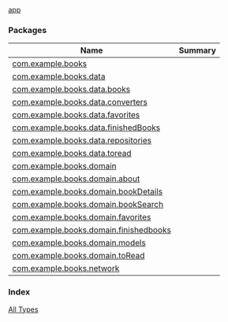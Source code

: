 [app](./index.md)

### Packages

| Name | Summary |
|---|---|
| [com.example.books](com.example.books/index.md) |  |
| [com.example.books.data](com.example.books.data/index.md) |  |
| [com.example.books.data.books](com.example.books.data.books/index.md) |  |
| [com.example.books.data.converters](com.example.books.data.converters/index.md) |  |
| [com.example.books.data.favorites](com.example.books.data.favorites/index.md) |  |
| [com.example.books.data.finishedBooks](com.example.books.data.finished-books/index.md) |  |
| [com.example.books.data.repositories](com.example.books.data.repositories/index.md) |  |
| [com.example.books.data.toread](com.example.books.data.toread/index.md) |  |
| [com.example.books.domain](com.example.books.domain/index.md) |  |
| [com.example.books.domain.about](com.example.books.domain.about/index.md) |  |
| [com.example.books.domain.bookDetails](com.example.books.domain.book-details/index.md) |  |
| [com.example.books.domain.bookSearch](com.example.books.domain.book-search/index.md) |  |
| [com.example.books.domain.favorites](com.example.books.domain.favorites/index.md) |  |
| [com.example.books.domain.finishedbooks](com.example.books.domain.finishedbooks/index.md) |  |
| [com.example.books.domain.models](com.example.books.domain.models/index.md) |  |
| [com.example.books.domain.toRead](com.example.books.domain.to-read/index.md) |  |
| [com.example.books.network](com.example.books.network/index.md) |  |

### Index

[All Types](alltypes/index.md)